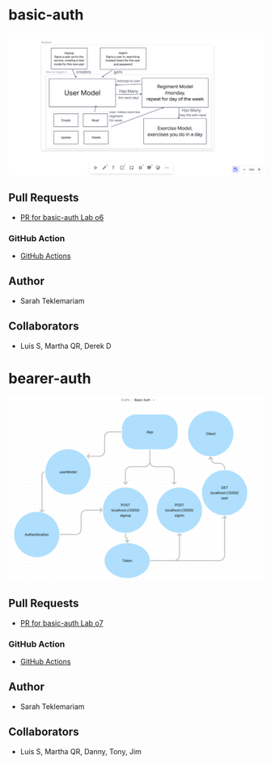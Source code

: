 # basic-auth

![basic auth UML](basic-auth.png)

## Pull Requests

- [PR for basic-auth Lab o6](https://github.com/SarahTek/basic-auth/pull/3)

### GitHub Action

- [GitHub Actions](https://github.com/SarahTek/basic-auth/actions)
## Author

- Sarah Teklemariam

## Collaborators

- Luis S, Martha QR, Derek D


# bearer-auth


![bearer auth UML](./src/Basic-Auth.png)

## Pull Requests

- [PR for basic-auth Lab o7](https://github.com/SarahTek/basic-auth/pull/13)

### GitHub Action

- [GitHub Actions](https://github.com/SarahTek/basic-auth/actions)
## Author

- Sarah Teklemariam

## Collaborators

- Luis S, Martha QR, Danny, Tony, Jim
